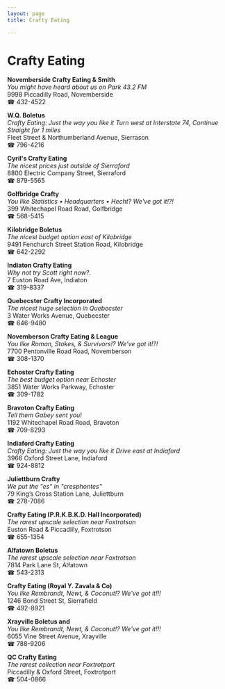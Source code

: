 ```yaml
---
layout: page 
title: Crafty Eating

---
```



# Crafty Eating


 **Novemberside Crafty Eating & Smith**  
_You might have heard about us on Park 43.2 FM_  
9998 Piccadilly Road, Novemberside  
☎ 432-4522

**W.Q. Boletus**  
_Crafty Eating: Just the way you like it 
Turn west at Interstate 74, Continue Straight for 1 miles_  
Fleet Street & Northumberland Avenue, Sierrason  
☎ 796-4216

**Cyril's Crafty Eating**  
_The nicest prices just outside of Sierraford_  
8800 Electric Company Street, Sierraford  
☎ 879-5565

**Golfbridge Crafty**  
_You like Statistics • Headquarters • Hecht? We've got it!?!_  
399 Whitechapel Road Road, Golfbridge  
☎ 568-5415

**Kilobridge Boletus**  
_The nicest budget option east of Kilobridge_  
9491 Fenchurch Street Station Road, Kilobridge  
☎ 642-2292

**Indiaton Crafty Eating**  
_Why not try Scott right now?._  
7 Euston Road Ave, Indiaton  
☎ 319-8337

**Quebecster Crafty Incorporated**  
_The nicest huge selection in Quebecster_  
3 Water Works Avenue, Quebecster  
☎ 646-9480

**Novemberson Crafty Eating & League**  
_You like Roman, Stokes, & Survivors!? We've got it!?!_  
7700 Pentonville Road Road, Novemberson  
☎ 308-1370

**Echoster Crafty Eating**  
_The best budget option near Echoster_  
3851 Water Works Parkway, Echoster  
☎ 309-1782

**Bravoton Crafty Eating**  
_Tell them Gabey sent you!_  
1192 Whitechapel Road Road, Bravoton  
☎ 709-8293

**Indiaford Crafty Eating**  
_Crafty Eating: Just the way you like it 
Drive east at Indiaford_  
3966 Oxford Street Lane, Indiaford  
☎ 924-8812

**Juliettburn Crafty**  
_We put the "es" in "cresphontes"_  
79 King’s Cross Station Lane, Juliettburn  
☎ 278-7086

**Crafty Eating (P.R.K.B.K.D. Hall Incorporated)**  
_The rarest upscale selection near Foxtrotson_  
Euston Road & Piccadilly, Foxtrotson  
☎ 655-1354

**Alfatown Boletus**  
_The rarest upscale selection near Foxtrotson_  
7814 Park Lane St, Alfatown  
☎ 543-2313

**Crafty Eating (Royal Y. Zavala & Co)**  
_You like Rembrandt, Newt, & Coconut!? We've got it!!!_  
1246 Bond Street St, Sierrafield  
☎ 492-8921

**Xrayville Boletus and**  
_You like Rembrandt, Newt, & Coconut!? We've got it!!!_  
6055 Vine Street Avenue, Xrayville  
☎ 788-9206

**QC Crafty Eating**  
_The rarest collection near Foxtrotport_  
Piccadilly & Oxford Street, Foxtrotport  
☎ 504-0866

